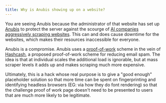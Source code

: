 ```yaml
---
title: Why is Anubis showing up on a website?
---
```


You are seeing Anubis because the administrator of that website has set up [Anubis](https://github.com/TecharoHQ/anubis) to protect the server against the scourge of [AI companies aggressively scraping websites](https://thelibre.news/foss-infrastructure-is-under-attack-by-ai-companies/). This can and does cause downtime for the websites, which makes their resources inaccessible for everyone.

Anubis is a compromise. Anubis uses a [proof-of-work](/docs/design/why-proof-of-work) scheme in the vein of [Hashcash](https://en.wikipedia.org/wiki/Hashcash), a proposed proof-of-work scheme for reducing email spam. The idea is that at individual scales the additional load is ignorable, but at mass scraper levels it adds up and makes scraping much more expensive.

Ultimately, this is a hack whose real purpose is to give a "good enough" placeholder solution so that more time can be spent on fingerprinting and identifying headless browsers (EG: via how they do font rendering) so that the challenge proof of work page doesn't need to be presented to users that are much more likely to be legitimate.
